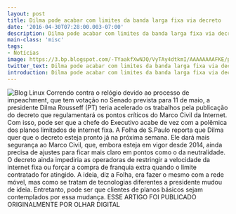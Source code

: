 ```yaml
---
layout: post
title: Dilma pode acabar com limites da banda larga fixa via decreto
date: '2016-04-30T07:28:00.003-07:00'
description: Dilma pode acabar com limites da banda larga fixa via decreto
main-class: 'misc'
tags:
- Notícias
image: https://3.bp.blogspot.com/-TYaakfXwNJQ/VyTAy4dtkmI/AAAAAAAAFKE/pFipeyZfRSwu5Y-8kOedIidlT2gfWAt5ACLcB/s72-c/Dilma%2Bpode%2Bacabar%2Bcom%2Blimites%2Bda%2Bbanda%2Blarga%2Bfixa%2Bvia%2Bdecreto.jpg
twitter_text: Dilma pode acabar com limites da banda larga fixa via decreto
introduction: Dilma pode acabar com limites da banda larga fixa via decreto
---
```

![Blog Linux](https://3.bp.blogspot.com/-TYaakfXwNJQ/VyTAy4dtkmI/AAAAAAAAFKE/pFipeyZfRSwu5Y-8kOedIidlT2gfWAt5ACLcB/s640/Dilma%2Bpode%2Bacabar%2Bcom%2Blimites%2Bda%2Bbanda%2Blarga%2Bfixa%2Bvia%2Bdecreto.jpg "Blog Linux")
Correndo contra o relógio devido ao processo de impeachment, que tem votação no Senado prevista para 11 de maio, a presidente Dilma Rousseff (PT) teria acelerado os trabalhos pela publicação do decreto que regulamentará os pontos críticos do Marco Civil da Internet. Com isso, pode ser que a chefe do Executivo acabe de vez com a polêmica dos planos limitados de internet fixa.
A Folha de S.Paulo reporta que Dilma quer que o decreto esteja pronto já na próxima semana. Ele dará mais segurança ao Marco Civil, que, embora esteja em vigor desde 2014, ainda precisa de ajustes para ficar mais claro em pontos como o da neutralidade.
O decreto ainda impediria as operadoras de restringir a velocidade da internet fixa ou forçar a compra de franquia extra quando o limite contratado for atingido. A ideia, diz a Folha, era fazer o mesmo com a rede móvel, mas como se tratam de tecnologias diferentes a presidente mudou de ideia. Entretanto, pode ser que clientes de planos básicos sejam contemplados por essa mudança.
ESSE ARTIGO FOI PUBLICADO ORIGINALMENTE POR OLHAR DIGITAL
